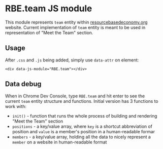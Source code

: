# RBE.team JS module

This module represents `team` entity within [resourcebasedeconomy.org](https://www.resourcebasedeconomy.org) website.
Current implementation of `team` entity is meant to be used in representation of "Meet the Team" section.

## Usage

After `.css` and `.js` being added, simply use `data-attr` on element:

```
<div data-js-module="RBE.team"></div>
```

## Data debug

When in Chrome Dev Console, type `RBE.team` and hit enter to see the current `team` entity structure and functions.
Initial version has 3 functions to work with:

* `init()` - function that runs the whole process of building and rendering "Meet the Team" section
* `positions` - a key/value array, where `key` is a shortcut abbreviation of position and `value` is a member's position in a human-readable formar
* `members` - a key/value array, holding all the data to nicely represent a `member` on a website in human-readable format

